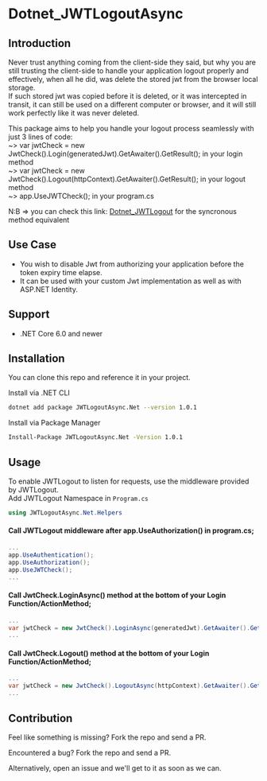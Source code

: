 # Dotnet_JWTLogoutAsync

## Introduction
Never trust anything coming from the client-side they said, but why you are still trusting the client-side to handle your application logout properly and effectively,
when all he did, was delete the stored jwt from the browser local storage.  
If such stored jwt was copied before it is deleted, or it was intercepted in transit,
it can still be used on a different computer or browser, and it will still work perfectly like it was never deleted. 

This package aims to help you handle your logout process seamlessly with just 3 lines of code:  
~> var jwtCheck = new JwtCheck().Login(generatedJwt).GetAwaiter().GetResult(); in your login method  
~> var jwtCheck = new JwtCheck().Logout(httpContext).GetAwaiter().GetResult(); in your logout method  
~> app.UseJWTCheck(); in your program.cs 

N:B => you can check this link: [Dotnet_JWTLogout](https://github.com/masterpiece007/Dotnet_JWTLogout) for the syncronous method equivalent  

## Use Case
- You wish to disable Jwt from authorizing your application before the token expiry time elapse.
- It can be used with your custom Jwt implementation as well as with ASP.NET Identity.

## Support
- .NET Core 6.0 and newer

## Installation
You can clone this repo and reference it in your project.  

Install via .NET CLI

```bash
dotnet add package JWTLogoutAsync.Net --version 1.0.1
```
Install via Package Manager

```bash
Install-Package JWTLogoutAsync.Net -Version 1.0.1
```
## Usage
To enable JWTLogout to listen for requests, use the middleware provided by JWTLogout.  
Add JWTLogout Namespace in `Program.cs`

```c#
using JWTLogoutAsync.Net.Helpers
```
#### Call JWTLogout middleware after app.UseAuthorization() in program.cs;

```c#
...
app.UseAuthentication();
app.UseAuthorization();
app.UseJWTCheck();
...
```

#### Call JwtCheck.LoginAsync() method at the bottom of your Login Function/ActionMethod;

```c#
...
var jwtCheck = new JwtCheck().LoginAsync(generatedJwt).GetAwaiter().GetResult();
...
```

#### Call JwtCheck.Logout() method at the bottom of your Login Function/ActionMethod;

```c#
...
var jwtCheck = new JwtCheck().LogoutAsync(httpContext).GetAwaiter().GetResult();
...
```
## Contribution
Feel like something is missing? Fork the repo and send a PR.

Encountered a bug? Fork the repo and send a PR.

Alternatively, open an issue and we'll get to it as soon as we can.

